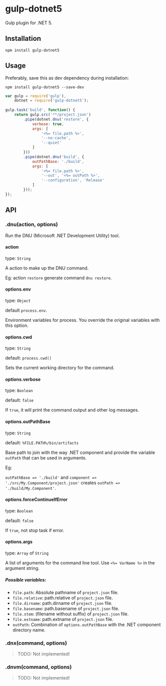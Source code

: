 gulp-dotnet5
============

Gulp plugin for .NET 5.

## Installation

```
npm install gulp-dotnet5
```

## Usage

Preferably, save this as dev dependency during installation:

```
npm install gulp-dotnet5 --save-dev
```

```javascript
var gulp = require('gulp'),
	dotnet = require('gulp-dotnet5');
	
gulp.task('build', function() {
	return gulp.src('**/project.json')
		.pipe(dotnet.dnu('restore', {
			verbose: true,
			args: [
				'<%= file.path %>',
				'--no-cache',
				'--quiet'
			]
		}))
		.pipe(dotnet.dnu('build', {
			outPathBase: './build',
			args: [
				'<%= file.path %>',
				'--out', '<%= outPath %>',
				'--configuration', 'Release'
			]
		}));
});
```

## API

### .dnu(action, options)

Run  the DNU (Microsoft .NET Development Utility) tool.

#### action
type: `String`

A action to make up the DNU command.

Eg: action `restore` generate command `dnu restore`.

#### options.env
type: `Object`

default `process.env`.

Environment variables for process. You override the original variables with this option.

#### options.cwd
type: `String`

default: `process.cwd()`

Sets the current working directory for the command.

#### options.verbose
type: `Boolean`

default: `false`

If `true`, it will print the command output and other log messages.

#### options.outPathBase
type: `String`

default: `%FILE.PATH%/bin/artifacts`

Base path to join with the way .NET component and provide the variable `outPath` that can be used in arguments.

Eg:

`outPathBase => './build'` and `component => './src/My.Component/project.json'` creates `outPath => './build/My.Component'`.

#### options.forceContinueIfError
type: `Boolean`

default: `false`

If `true`, not stop task if error.

#### options.args
type: `Array` of `String`

A list of arguments for the command line tool. Use `<%= VarName %>` in the argument string.

##### Possible variables:
* `file.path`: Absolute pathname of `project.json` file.
* `file.relative`: path.relative of `project.json` file.
* `file.dirname`: path.dirname of `project.json` file.
* `file.basename`: path.basename of `project.json` file.
* `file.stem`: (filename without suffix) of `project.json` file.
* `file.extname`: path.extname of `project.json` file.
* `outPath`: Combination of `options.outPathBase` with the .NET component directory name.

### .dnx(command, options)

> TODO: Not implemented!

### .dnvm(command, options)

> TODO: Not implemented!